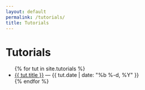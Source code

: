 ```yaml
---
layout: default
permalink: /tutorials/
title: Tutorials
---
```


# Tutorials

<ul>
  {% for tut in site.tutorials %}
    <li>
      <a href="{{ tut.url }}">{{ tut.title }}</a> — {{ tut.date | date: "%b %-d, %Y" }}
    </li>
  {% endfor %}
</ul>